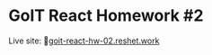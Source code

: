 # GoIT React Homework #2

Live site: 🔗[goit-react-hw-02.reshet.work](https://goit-react-hw-02.reshet.work/)
